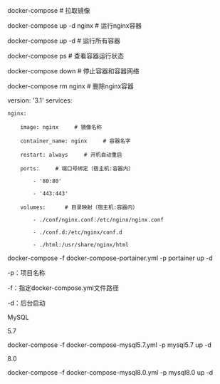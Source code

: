 docker-compose      # 拉取镜像

docker-compose up -d nginx     # 运行nginx容器

docker-compose up -d     # 运行所有容器

docker-compose ps     # 查看容器运行状态

docker-compose down     # 停止容器和容器网络

docker-compose rm nginx     # 删除nginx容器

version: '3.1'
services:

    nginx:

        image: nginx     # 镜像名称

        container_name: nginx     # 容器名字

        restart: always     # 开机自动重启

        ports:     # 端口号绑定（宿主机:容器内）

            - '80:80'

            - '443:443'

        volumes:      # 目录映射（宿主机:容器内）

            - ./conf/nginx.conf:/etc/nginx/nginx.conf

            - ./conf.d:/etc/nginx/conf.d

            - ./html:/usr/share/nginx/html


docker-compose -f docker-compose-portainer.yml -p portainer up -d

-p：项目名称

-f：指定docker-compose.yml文件路径

-d：后台启动

MySQL

5.7

docker-compose -f docker-compose-mysql5.7.yml -p mysql5.7 up -d

8.0

docker-compose -f docker-compose-mysql8.0.yml -p mysql8.0 up -d